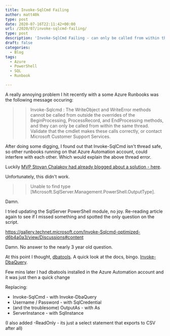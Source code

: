 ```yaml
---
title: Invoke-SqlCmd Failing
author: matt40k
type: post
date: 2020-07-16T22:11:42+00:00
url: /2020/07/invoke-sqlcmd-failing/
type: post
description: 'Invoke-SqlCmd Failing - can only be called from within the same thread'
draft: false
categories:
  - Blog
tags:
  - Azure
  - PowerShell
  - SQL
  - Runbook

---
```


A really annoying problem I hit recently with a some Azure Runbooks was the following message occuring:

>> Invoke-Sqlcmd : The WriteObject and WriteError methods cannot be called from outside the overrides of the BeginProcessing, ProcessRecord, and EndProcessing methods, and they can only be called from within the same thread. 
>> Validate that the cmdlet makes these calls correctly, or contact Microsoft Customer Support Services.

After doing some digging, I found out that Invoke-SqlCmd isn't thread safe, so other runbooks running on that Azure Automation account, could interfere with each other. Which would explain the above thread error.

Luckily <a href="https://social.technet.microsoft.com/wiki/contents/articles/40091.automating-sql-operations-with-service-management-automation-sma-and-invoke-sqlcmd-challenges-and-solutions.aspx" target="_blank" rel="nofollow">MVP Stoyan Chalakov had already blogged about a solution - here</a>.

Unfortunately, this didn't work. 

>> Unable to find type [Microsoft.SqlServer.Management.PowerShell.OutputType].

Damn.

I tried updating the SqlServer PowerShell module, no joy. Re-reading article again to see if I missed something and spotted the only question on the script.

<a href="https://gallery.technet.microsoft.com/Invoke-Sqlcmd-optimized-d6b4a0a3/view/Discussions#content" target="_blank" rel="nofollow">https://gallery.technet.microsoft.com/Invoke-Sqlcmd-optimized-d6b4a0a3/view/Discussions#content</a>

Damn. No answer to the nearly 3 year old question.

At this point I thought, <a href="https://dbatools.io">dbatools</a>. A quick look at the docs, bingo. <a href="https://docs.dbatools.io/#Invoke-DbaQuery">Invoke-DbaQuery</a>.

Few mins later I had dbatools installed in the Azure Automation account and it was just then a quick change

Replacing:

- Invoke-SqlCmd - with Invoke-DbaQuery
- Username / Password - with SqlCredential
- (and the troublesome) OutputAs - with As
- ServerInstance - with SqlInstance

(I also added -ReadOnly - its just a select statement that exports to CSV after all)

